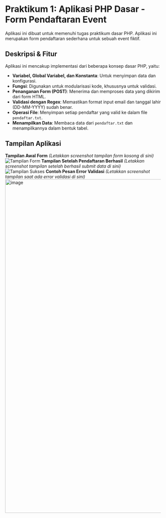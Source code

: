 # Praktikum 1: Aplikasi PHP Dasar - Form Pendaftaran Event
Aplikasi ini dibuat untuk memenuhi tugas praktikum dasar PHP. Aplikasi ini
merupakan form pendaftaran sederhana untuk sebuah event fiktif.
## Deskripsi & Fitur
Aplikasi ini mencakup implementasi dari beberapa konsep dasar PHP, yaitu:
- **Variabel, Global Variabel, dan Konstanta**: Untuk menyimpan data dan
konfigurasi.
- **Fungsi**: Digunakan untuk modularisasi kode, khususnya untuk validasi.
- **Penanganan Form (POST)**: Menerima dan memproses data yang dikirim dari
form HTML.
- **Validasi dengan Regex**: Memastikan format input email dan tanggal
lahir (DD-MM-YYYY) sudah benar.
- **Operasi File**: Menyimpan setiap pendaftar yang valid ke dalam file
`pendaftar.txt`.
- **Menampilkan Data**: Membaca data dari `pendaftar.txt` dan
menampilkannya dalam bentuk tabel.
## Tampilan Aplikasi
**Tampilan Awal Form**
*(Letakkan screenshot tampilan form kosong di sini)*
![Tampilan Form]()
**Tampilan Setelah Pendaftaran Berhasil**
*(Letakkan screenshot tampilan setelah berhasil submit data di sini)*
![Tampilan Sukses](link_ke_screenshot_anda_2.png)
**Contoh Pesan Error Validasi**
*(Letakkan screenshot tampilan saat ada error validasi di sini)*
<img width="1920" height="1080" alt="image" src="https://github.com/user-attachments/assets/6c5e6468-a438-4920-b6ec-3f483a2da9b0" />

